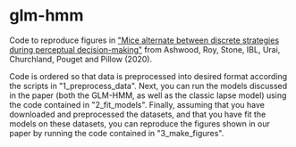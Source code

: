 # glm-hmm
Code to reproduce figures in ["Mice alternate between discrete strategies during perceptual decision-making"](https://www.biorxiv.org/content/10.1101/2020.10.19.346353v3.full.pdf) from Ashwood, Roy, Stone, IBL, Urai, Churchland, Pouget and Pillow (2020).

Code is ordered so that data is preprocessed into desired format according the scripts in "1_preprocess_data". 
Next, you can run the models discussed in the paper (both the GLM-HMM, as well as the classic lapse model) using the code contained in "2_fit_models".
Finally, assuming that you have downloaded and preprocessed the datasets, and that you have fit the models on these datasets, 
you can reproduce the figures shown in our paper by running the code contained in "3_make_figures".